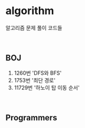# algorithm
알고리즘 문제 풀이 코드들

<br/>

## BOJ
<ol>
  <li>1260번 'DFS와 BFS'</li>
  <li>1753번 '최단 경로'</li>
  <li>11729번 '하노이 탑 이동 순서'</li>
</ol>

<br/>

## Programmers
<ol>
</ol>
